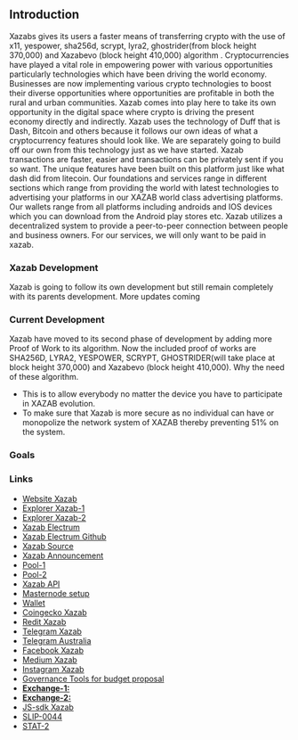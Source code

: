 
## Introduction

Xazabs gives its users a faster means of transferring crypto with the use of x11, yespower, sha256d, scrypt, lyra2, ghostrider(from block height 370,000) and Xazabevo (block height 410,000) algorithm . Cryptocurrencies have played a vital role in empowering power with various opportunities particularly technologies which have been driving the world economy. Businesses are now implementing various crypto technologies to boost their diverse opportunities where opportunities are profitable in both the rural and urban communities. Xazab comes into play here to take its own opportunity in the digital space where crypto is driving the present economy directly and indirectly. Xazab uses the technology of Duff that is Dash, Bitcoin and others because it follows our own ideas of what a cryptocurrency features should look like. We are separately going to build off our own from this technology just as we have started. Xazab transactions are faster, easier and transactions can be privately sent if you so want. The unique features have been built on this platform just like what dash did from litecoin. Our foundations and services range in different sections which range from providing the world with latest technologies to advertising your platforms in our XAZAB world class advertising platforms.  Our wallets range from all platforms including androids and IOS devices which you can download from the Android play stores etc. Xazab utilizes a decentralized system to provide a peer-to-peer connection between people and business owners. For our services, we will only want to be paid in xazab.

### Xazab Development

Xazab is going to follow its own development but still remain completely with its parents development. More updates coming

### Current Development

Xazab have moved to its second phase of development by adding more Proof of Work to its algorithm. Now the included proof of works are SHA256D, LYRA2, YESPOWER, SCRYPT, GHOSTRIDER(will take place at block height 370,000) and Xazabevo (block height 410,000). Why the need of these algorithm.
- This is to allow everybody no matter the device you have to participate in XAZAB evolution.
- To make sure that Xazab is more secure as no individual can have or monopolize the network system of XAZAB thereby preventing 51% on the system.

### Goals 

### Links

- [Website Xazab](https://xazab.xyz)
- [Explorer Xazab-1](https://explorer.xazab.xyz/insight)
- [Explorer Xazab-2](https://ihostmn.com/explorerinfo.php?coin=XAZAB)
- [Xazab Electrum](https://electrum.xazab.xyz)
- [Xazab Electrum Github](https://github.com/xazab/electrum-xazab/releases)
- [Xazab Source](https://github.com/xazab/xazab)
- [Xazab Announcement](https://bitcointalk.org/index.php?topic=5283222.0)
- [Pool-1](https://www.0769.it/)
- [Pool-2](https://mecrypto.club/)
- [Xazab API]( https://insight.xazab.xyz/insight-api/blocks)
- [Masternode setup](https://github.com/xazab/xazab#masternode-setup)
- [Wallet](https://github.com/xazab/xazab/releases/tag/v0.18.0)
- [Coingecko Xazab](https://www.coingecko.com/en/coins/xazab)
- [Redit Xazab](https://www.reddit.com/r/xazab/)
- [Telegram Xazab](https://t.me/xazabcoin)
- [Telegram Australia](https://t.me/Xazab_australia)
- [Facebook Xazab](https://www.facebook.com/xazabcoins)
- [Medium Xazab](https://xazab.medium.com/)
- [Instagram Xazab](https://www.instagram.com/xazabdeveloper/)
- [Governance Tools for  budget proposal](https://proposal.xazab.xyz/)
- [**Exchange-1:**](https://ihostmn.com/buysellmarkets.php)
- [**Exchange-2:**](https://v2.altmarkets.io/trading/xazabbtc)
- [JS-sdk Xazab](https://xazab.github.io/js-xazab-sdk/#/)
- [SLIP-0044](https://github.com/satoshilabs/slips/blob/master/slip-0044.md)
- [STAT-2](https://feedback.coinstats.app/b/coins-token-requests/xazab/)
